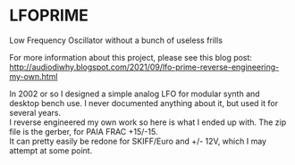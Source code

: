 # LFOPRIME
Low Frequency Oscillator without a bunch of useless frills

For more information about this project, please see this blog post:
http://audiodiwhy.blogspot.com/2021/09/lfo-prime-reverse-engineering-my-own.html

In 2002 or so I designed a simple analog LFO for modular synth and desktop bench use. I never documented anything about it, but used it for several years.  
I reverse engineered my own work so here is what I ended up with.  The zip file is the gerber, for PAIA FRAC +15/-15.  
It can pretty easily be redone for SKIFF/Euro and +/- 12V, which I may attempt at some point.
